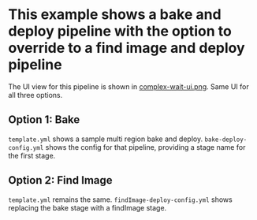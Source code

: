 # This example shows a bake and deploy pipeline with the option to override to a find image and deploy pipeline
The UI view for this pipeline is shown in [complex-wait-ui.png](complex-wait-ui.png). Same UI for all three options.

## Option 1: Bake
`template.yml` shows a sample multi region bake and deploy. `bake-deploy-config.yml` shows the config for that pipeline, providing a stage name for the first stage.


## Option 2: Find Image
`template.yml` remains the same. `findImage-deploy-config.yml` shows replacing the bake stage with a findImage stage. 
